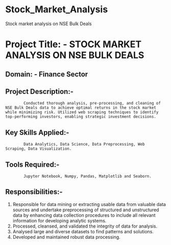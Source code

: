 # Stock_Market_Analysis
Stock market analysis on NSE Bulk Deals
# Project Title: - STOCK MARKET ANALYSIS ON NSE BULK DEALS
## Domain: - Finance Sector
## Project Description:- 
	        Conducted thorough analysis, pre-processing, and cleaning of NSE Bulk Deals data to achieve optimal returns in the stock market while minimizing risk. Utilized web scraping techniques to identify top-performing investors, enabling strategic investment decisions.
## Key Skills Applied:-
	        Data Analytics, Data Science, Data Preprocessing, Web Scraping, Data Visualization.
## Tools Required:-
	        Jupyter Notebook, Numpy, Pandas, Matplotlib and Seaborn.
## Responsibilities:-
1. Responsible for data mining or extracting usable data from valuable data sources and undertake preprocessing of structured and unstructured data by enhancing data collection procedures to include all relevant information for developing analytic systems.
2. Processed, cleansed, and validated the integrity of data for analysis.
3. Analysed large and diverse datasets to find patterns and solutions.
4. Developed and maintained robust data processing.


